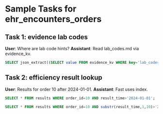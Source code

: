 # Sample Tasks for ehr_encounters_orders

## Task 1: evidence lab codes
**User**: Where are lab code hints?
**Assistant**: Read lab_codes.md via evidence_kv.
```sql
SELECT json_extract((SELECT value FROM evidence_kv WHERE key='lab_codes'), '$');
```

## Task 2: efficiency result lookup
**User**: Results for order 10 after 2024-01-01.
**Assistant**: Fast uses index.
```sql fast
SELECT * FROM results WHERE order_id=10 AND result_time>'2024-01-01';
```
```sql slow
SELECT * FROM results WHERE order_id=10 AND substr(result_time,1,10)>'2024-01-01';
```
